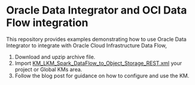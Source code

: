 # Oracle Data Integrator and OCI Data Flow integration 
This repository provides examples demonstrating how to use Oracle Data Integrator to integrate with Oracle Cloud Infrastructure Data Flow,

1. Download and upzip archive file.
2. Import  [KM_LKM_Spark_DataFlow_to_Object_Storage_REST.xml](https://github.com/oracle/oracle-dataflow-samples/ODI-DataFlow/KM_LKM_Spark_DataFlow_to_Object_Storage_REST.xml) your project or Global KMs area.
3. Follow the blog post for guidance on how to configure and use the KM.